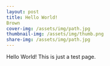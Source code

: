 ```yaml
---
layout: post
title: Hello World!
Brown
cover-img: /assets/img/path.jpg
thumbnail-img: /assets/img/thumb.png
share-img: /assets/img/path.jpg
---
```

 
 
Hello World! This is just a test page.